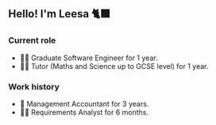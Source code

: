 ## Hello! I'm Leesa 🐈‍⬛

### Current role

- 👩‍🎓 Graduate Software Engineer for 1 year.
- 👩‍🏫 Tutor (Maths and Science up to GCSE level) for 1 year.

### Work history

- 💼 Management Accountant for 3 years.
- 👩‍💼 Requirements Analyst for 6 months.

<!--
- 🔭 I’m currently working on ...
- 🌱 I’m currently learning ...
- 👯 I’m looking to collaborate on ...
- 🤔 I’m looking for help with ...
- 💬 Ask me about ...
- 📫 How to reach me: ...
- 😄 Pronouns: ...
- ⚡ Fun fact: ...
-->
